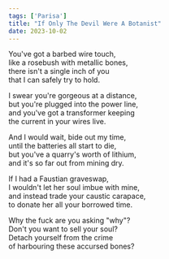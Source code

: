 ```yaml
---
tags: ['Parisa']
title: "If Only The Devil Were A Botanist"
date: 2023-10-02
---
```


You've got a barbed wire touch,  
like a rosebush with metallic bones,  
there isn't a single inch of you  
that I can safely try to hold.

I swear you're gorgeous at a distance,  
but you're plugged into the power line,  
and you've got a transformer keeping  
the current in your wires live.

And I would wait, bide out my time,  
until the batteries all start to die,  
but you've a quarry's worth of lithium,  
and it's so far out from mining dry.

If I had a Faustian graveswap,  
I wouldn't let her soul imbue with mine,  
and instead trade your caustic carapace,  
to donate her all your borrowed time.

Why the fuck are you asking "why"?  
Don't you want to sell your soul?  
Detach yourself from the crime  
of harbouring these accursed bones?
